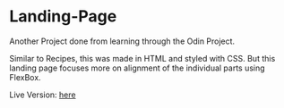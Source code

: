 # Landing-Page

Another Project done from learning through the Odin Project.

Similar to Recipes, this was made in HTML and styled with CSS. But this landing page focuses more on alignment of the individual parts using FlexBox.

Live Version: [here](https://jovonlim.github.io/Landing-Page/)

